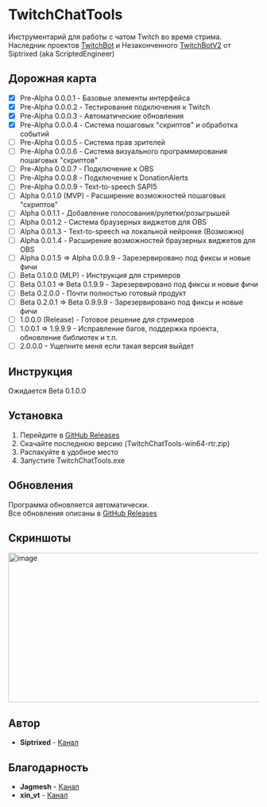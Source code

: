 # TwitchChatTools

Инструментарий для работы с чатом Twitch во время стрима. <br>
Наследник проектов [TwitchBot](https://github.com/ScriptedEngineer/TwitchBot) и Незаконченного [TwitchBotV2](https://github.com/Siptrixed/TwitchBotV2) от Siptrixed (aka ScriptedEngineer)

## Дорожная карта
- [x] Pre-Alpha 0.0.0.1 - Базовые элементы интерфейса
- [x] Pre-Alpha 0.0.0.2 - Тестирование подключения к Twitch
- [x] Pre-Alpha 0.0.0.3 - Автоматические обновления
- [x] Pre-Alpha 0.0.0.4 - Система пошаговых "скриптов" и обработка событий
- [ ] Pre-Alpha 0.0.0.5 - Система прав зрителей
- [ ] Pre-Alpha 0.0.0.6 - Система визуального программирования пошаговых "скриптов"
- [ ] Pre-Alpha 0.0.0.7 - Подключение к OBS
- [ ] Pre-Alpha 0.0.0.8 - Подключение к DonationAlerts
- [ ] Pre-Alpha 0.0.0.9 - Text-to-speech SAPI5
- [ ] Alpha 0.0.1.0 (MVP) - Расширение возможностей пошаговых "скриптов"
- [ ] Alpha 0.0.1.1 - Добавление голосования/рулетки/розыгрышей
- [ ] Alpha 0.0.1.2 - Система браузерных виджетов для OBS
- [ ] Alpha 0.0.1.3 - Text-to-speech на локальной нейронке (Возможно)
- [ ] Alpha 0.0.1.4 - Расширение возможностей браузерных виджетов для OBS
- [ ] Alpha 0.0.1.5 => Alpha 0.0.9.9 - Зарезервировано под фиксы и новые фичи
- [ ] Beta 0.1.0.0 (MLP) - Инструкция для стримеров
- [ ] Beta 0.1.0.1 => Beta 0.1.9.9 - Зарезервировано под фиксы и новые фичи
- [ ] Beta 0.2.0.0 - Почти полностью готовый продукт
- [ ] Beta 0.2.0.1 => Beta 0.9.9.9 - Зарезервировано под фиксы и новые фичи
- [ ] 1.0.0.0 (Release) - Готовое решение для стримеров
- [ ] 1.0.0.1 => 1.9.9.9 - Исправление багов, поддержка проекта, обновление библиотек и т.п.
- [ ] 2.0.0.0 - Ущепните меня если такая версия выйдет
  
## Инструкция

Ожидается Beta 0.1.0.0

## Установка

1. Перейдите в [GitHub Releases](https://github.com/Siptrixed/TwitchChatTools/releases)
1. Cкачайте последнюю версию (TwitchChatTools-win64-rtr.zip)
2. Распакуйте в удобное место
1. Запустите TwitchChatTools.exe

## Обновления

Программа обновляется автоматически. <br>
Все обновления описаны в [GitHub Releases](https://github.com/Siptrixed/TwitchChatTools/releases)

## Скриншоты

<img width="600" height="300" alt="image" src="https://github.com/user-attachments/assets/53ce1810-f1bc-4429-a349-68c25200cb88" />

## Автор

* **Siptrixed** - [Канал](https://www.twitch.tv/siptrixed)

## Благодарность

* **Jagmesh** - [Канал](https://www.twitch.tv/jagmesh)
* **xin_vt** - [Канал](https://www.twitch.tv/xin_vt)
